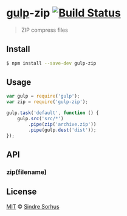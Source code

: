 # [gulp](https://github.com/wearefractal/gulp)-zip [![Build Status](https://travis-ci.org/sindresorhus/gulp-zip.svg?branch=master)](https://travis-ci.org/sindresorhus/gulp-zip)

> ZIP compress files


## Install

```bash
$ npm install --save-dev gulp-zip
```


## Usage

```js
var gulp = require('gulp');
var zip = require('gulp-zip');

gulp.task('default', function () {
	gulp.src('src/*')
		.pipe(zip('archive.zip'))
		.pipe(gulp.dest('dist'));
});
```


## API

### zip(filename)


## License

[MIT](http://opensource.org/licenses/MIT) © [Sindre Sorhus](http://sindresorhus.com)
